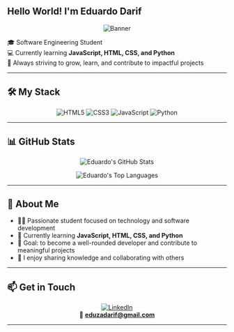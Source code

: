 ## Hello World! I'm Eduardo Darif  

<div align="center">
  
![Banner](https://media3.giphy.com/media/v1.Y2lkPTc5MGI3NjExOXp0ZjJzdGl1aW5ram9wNm5rdjd0NHRvZ2dtbmVkbzByd3dlcmJjYSZlcD12MV9pbnRlcm5hbF9naWZfYnlfaWQmY3Q9Zw/ENY5vJgJPEfG3Ym14H/giphy.gif)

</div>

🎓 Software Engineering Student  
💻 Currently learning **JavaScript, HTML, CSS, and Python**  
🚀 Always striving to grow, learn, and contribute to impactful projects  

---

## 🛠️ My Stack

<div align="center">
  
![HTML5](https://img.shields.io/badge/HTML5-E34F26?style=for-the-badge&logo=html5&logoColor=white)
![CSS3](https://img.shields.io/badge/CSS3-1572B6?style=for-the-badge&logo=css3&logoColor=white)
![JavaScript](https://img.shields.io/badge/JavaScript-F7DF1E?style=for-the-badge&logo=javascript&logoColor=black)
![Python](https://img.shields.io/badge/Python-3776AB?style=for-the-badge&logo=python&logoColor=white)

</div>

---

## 📊 GitHub Stats  

<div align="center">

<!-- General Stats -->
![Eduardo's GitHub Stats](https://github-readme-stats.vercel.app/api?username=EduDarif&show_icons=true&count_private=true&theme=tokyonight&hide_border=true&bg_color=0D1117&title_color=58A6FF&icon_color=58A6FF)

<!-- Most Used Languages (bars style) -->
![Eduardo's Top Languages](https://github-profile-summary-cards.vercel.app/api/cards/repos-per-language?username=EduDarif&theme=tokyonight)

</div>

---

## 📌 About Me  

* 👨‍💻 Passionate student focused on technology and software development  
* 🌱 Currently learning **JavaScript, HTML, CSS, and Python**  
* 🎯 Goal: to become a well-rounded developer and contribute to meaningful projects  
* 🤝 I enjoy sharing knowledge and collaborating with others  

---

## 📫 Get in Touch  

<div align="center">

[![LinkedIn](https://img.shields.io/badge/LinkedIn-0077B5?style=for-the-badge&logo=linkedin&logoColor=white)](https://www.linkedin.com/in/edudarif/)  
📧 **eduzadarif@gmail.com**

</div>

---
